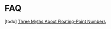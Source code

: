 # FAQ

[todo] [Three Myths About Floating-Point Numbers](https://www.cppstories.com/2021/06/floating-point-myths/)
